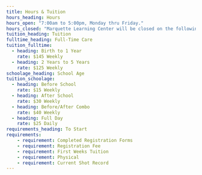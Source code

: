 ```yaml
---
title: Hours & Tuition
hours_heading: Hours
hours_open: "7:00am to 5:00pm, Monday thru Friday."
hours_closed: "Marquette Learning Center will be closed on the following Holidays: New Year’s Day, Good Friday, Memorial Day, Independence Day, Labor Day, Thanksgiving Eve and Thanksgiving Day, Christmas Eve, and Christmas Day."
tuition_heading: Tuition
fulltime_heading: Full-Time Care
tuition_fulltime:
  - heading: Birth to 1 Year
    rate: $145 Weekly
  - heading: 2 Years to 5 Years
    rate: $125 Weekly
schoolage_heading: School Age
tuition_schoolage:
  - heading: Before School
    rate: $15 Weekly
  - heading: After School
    rate: $30 Weekly
  - heading: Before/After Combo
    rate: $40 Weekly
  - heading: Full Day
    rate: $25 Daily
requirements_heading: To Start
requirements:
    - requirement: Completed Registration Forms
    - requirement: Registration Fee
    - requirement: First Weeks Tuition
    - requirement: Physical
    - requirement: Current Shot Record
---
```

